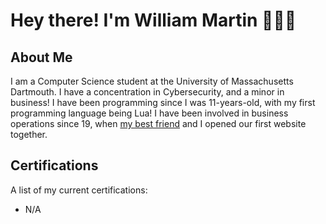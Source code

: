 # Hey there! I'm William Martin 👋🏻😁

## About Me

I am a Computer Science student at the University of Massachusetts Dartmouth. I have a concentration in Cybersecurity, and a minor in business! I have been programming since I was 11-years-old, with my first programming language being Lua! I have been involved in business operations since 19, when [my best friend](https://github.com/tmbailey0304) and I opened our first website together.

## Certifications

A list of my current certifications:

- N/A
